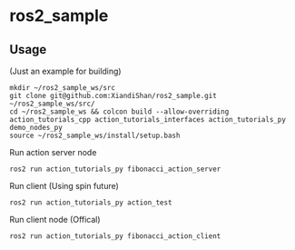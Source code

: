 # ros2_sample

## Usage
(Just an example for building)
```
mkdir ~/ros2_sample_ws/src
git clone git@github.com:XiandiShan/ros2_sample.git ~/ros2_sample_ws/src/
cd ~/ros2_sample_ws && colcon build --allow-overriding action_tutorials_cpp action_tutorials_interfaces action_tutorials_py demo_nodes_py
source ~/ros2_sample_ws/install/setup.bash
```
Run action server node
```
ros2 run action_tutorials_py fibonacci_action_server
```
Run client (Using spin future)
```
ros2 run action_tutorials_py action_test
```
Run client node (Offical)
```
ros2 run action_tutorials_py fibonacci_action_client
```
